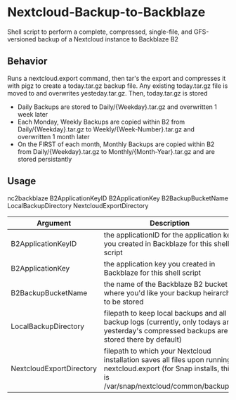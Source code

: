 # Nextcloud-Backup-to-Backblaze

Shell script to perform a complete, compressed, single-file, and GFS-versioned backup of a Nextcloud instance to Backblaze B2

## Behavior 

Runs a nextcloud.export command, then tar's the export and compresses it with pigz to create a today.tar.gz backup file. Any existing today.tar.gz file is moved to and overwrites yesteday.tar.gz. Then, today.tar.gz is stored 
- Daily Backups are stored to Daily/{Weekday}.tar.gz and overwritten 1 week later
- Each Monday, Weekly Backups are copied within B2 from Daily/{Weekday}.tar.gz to Weekly/{Week-Number}.tar.gz and overwritten 1 month later
- On the FIRST of each month, Monthly Backups are copied within B2 from Daily/{Weekday}.tar.gz to Monthly/{Month-Year}.tar.gz and are stored persistantly


## Usage

nc2backblaze B2ApplicationKeyID B2ApplicationKey B2BackupBucketName LocalBackupDirectory NextcloudExportDirectory

| Argument | Description |
|----------|-------------|
| B2ApplicationKeyID | the applicationID for the application key you created in Backblaze for this shell script |
| B2ApplicationKey | the application key you created in Backblaze for this shell script |
| B2BackupBucketName | the name of the Backblaze B2 bucket where you'd like your backup heirarchy to be stored |
| LocalBackupDirectory | filepath to keep local backups and all backup logs (currently, only todays and yesterday's compressed backups are stored there by default) |
| NextcloudExportDirectory | filepath to which your Nextcloud installation saves all files upon running nextcloud.export (for Snap installs, this is /var/snap/nextcloud/common/backups) |

